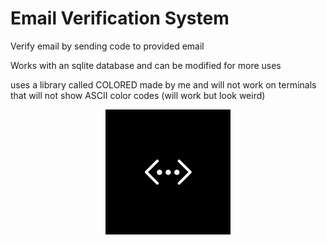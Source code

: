 
# Email Verification System

Verify email by sending code to provided email

Works with an sqlite database and can be modified for more uses

uses a library called COLORED made by me and will not work on terminals that will not show ASCII color codes (will work but look weird)

<p align="center">
  <img src="https://github.com/noamavned/DoorLockMamramProject/blob/main/images_not_related/onlinelogo.jpg" width="200" title="hi">
</p>

